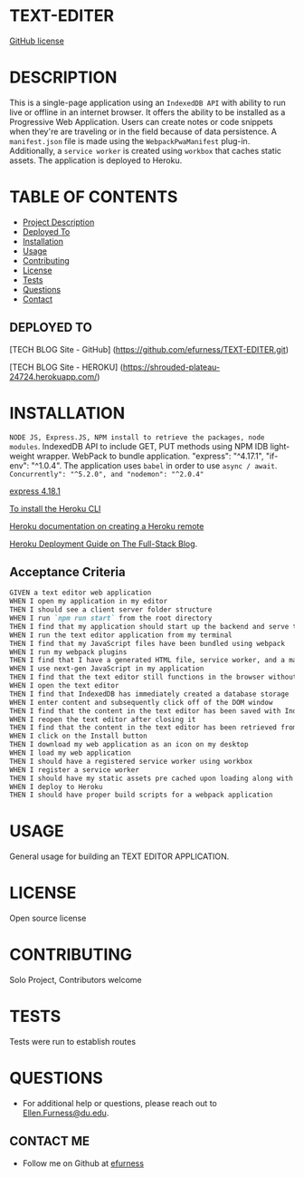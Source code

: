# TEXT-EDITER

[GitHub license](https://img.shields.io/badge/license-undefined-blue.svg)

# DESCRIPTION 

This is a single-page application using an `IndexedDB API` with ability to run live or offline in an internet browser.  It offers the ability to be installed as a Progressive Web Application.  Users can create notes or code snippets when they're are traveling or in the field because of data persistence.  A `manifest.json` file is made using the `WebpackPwaManifest` plug-in.  Additionally, a `service worker` is created using `workbox` that caches static assets.  The application is deployed to Heroku.

# TABLE OF CONTENTS 

  - [Project Description](#project-description)
  - [Deployed To ](#deployed-to)
  - [Installation](#installation)
  - [Usage](#usage)
  - [Contributing](#contributing)
  - [License](#license)
  - [Tests](#tests)
  - [Questions](#questions)
  - [Contact](#contact-me)


## DEPLOYED TO

[TECH BLOG Site - GitHub] (https://github.com/efurness/TEXT-EDITER.git)

[TECH BLOG Site - HEROKU] (https://shrouded-plateau-24724.herokuapp.com/)

# INSTALLATION 

`NODE JS, Express.JS, NPM install to retrieve the packages, node modules`.  IndexedDB API to include GET, PUT methods using NPM IDB light-weight wrapper. WebPack to bundle application.  "express": "^4.17.1", "if-env": "^1.0.4".  The application uses `babel` in order to use `async / await`.  `Concurrently": "^5.2.0", and "nodemon": "^2.0.4"`

[express 4.18.1](https://expressjs.com/)

[To install the Heroku CLI](https://coding-boot-camp.github.io/full-stack/heroku/how-to-install-the-heroku-cli)

[Heroku documentation on creating a Heroku remote](https://devcenter.heroku.com/articles/git#creating-a-heroku-remote)

[Heroku Deployment Guide on The Full-Stack Blog](https://coding-boot-camp.github.io/full-stack/heroku/heroku-deployment-guide).


## Acceptance Criteria

```md
GIVEN a text editor web application
WHEN I open my application in my editor
THEN I should see a client server folder structure
WHEN I run `npm run start` from the root directory
THEN I find that my application should start up the backend and serve the client
WHEN I run the text editor application from my terminal
THEN I find that my JavaScript files have been bundled using webpack
WHEN I run my webpack plugins
THEN I find that I have a generated HTML file, service worker, and a manifest file
WHEN I use next-gen JavaScript in my application
THEN I find that the text editor still functions in the browser without errors
WHEN I open the text editor
THEN I find that IndexedDB has immediately created a database storage
WHEN I enter content and subsequently click off of the DOM window
THEN I find that the content in the text editor has been saved with IndexedDB
WHEN I reopen the text editor after closing it
THEN I find that the content in the text editor has been retrieved from our IndexedDB
WHEN I click on the Install button
THEN I download my web application as an icon on my desktop
WHEN I load my web application
THEN I should have a registered service worker using workbox
WHEN I register a service worker
THEN I should have my static assets pre cached upon loading along with subsequent pages and static assets
WHEN I deploy to Heroku
THEN I should have proper build scripts for a webpack application
```

# USAGE 

General usage for building an TEXT EDITOR APPLICATION.


 
# LICENSE 

Open source license

# CONTRIBUTING 

Solo Project, Contributors welcome

# TESTS 

Tests were run to establish routes
 
# QUESTIONS 

 * For additional help or questions, please reach out to Ellen.Furness@du.edu.



## CONTACT ME



* Follow me on Github at [efurness](http://github.com/efurness)


